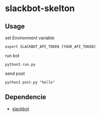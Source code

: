 # slackbot-skelton

## Usage

set Environment variable

```
export SLACKBOT_API_TOKEN [YOUR_API_TOKEN]
```

run bot

```
python3 run.py
```

send post

```
python3 post.py "hello"
```

## Dependencie

- [slackbot](https://github.com/lins05/slackbot)
